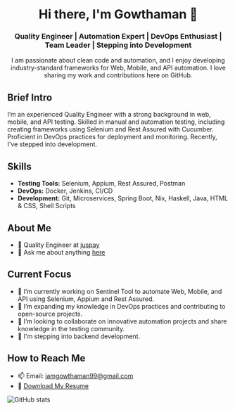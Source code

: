 <h1 align="center">Hi there, I'm Gowthaman 👋</h1>
<h3 align="center">Quality Engineer | Automation Expert | DevOps Enthusiast | Team Leader | Stepping into Development</h3>

<p align="center">I am passionate about clean code and automation, and I enjoy developing industry-standard frameworks for Web, Mobile, and API automation. I love sharing my work and contributions here on GitHub.</p>

## Brief Intro

I’m an experienced Quality Engineer with a strong background in web, mobile, and API testing. Skilled in manual and automation testing, including creating frameworks using Selenium and Rest Assured with Cucumber. Proficient in DevOps practices for deployment and monitoring. Recently, I've stepped into development.

## Skills

- **Testing Tools:** Selenium, Appium, Rest Assured, Postman
- **DevOps:** Docker, Jenkins, CI/CD
- **Development:** Git, Microservices, Spring Boot, Nix, Haskell, Java, HTML & CSS, Shell Scripts

## About Me

- 💼 Quality Engineer at [juspay](https://github.com/juspay)
- 💬 Ask me about anything [here](https://github.com/iamgowthaman/iamgowthaman/issues)

## Current Focus

- 🔭 I’m currently working on Sentinel Tool to automate Web, Mobile, and API using Selenium, Appium and Rest Assured.
- 🌱 I’m expanding my knowledge in DevOps practices and contributing to open-source projects.
- 👯 I’m looking to collaborate on innovative automation projects and share knowledge in the testing community.
- 🚀 I'm stepping into backend development.

## How to Reach Me

- 📫 Email: iamgowthaman99@gmail.com
- 📝 [Download My Resume](https://github.com/iamgowthaman/iamgowthaman/blob/main/Resume.pdf)

![GitHub stats](https://github-readme-stats.vercel.app/api?username=iamgowthaman&show_icons=true)  
